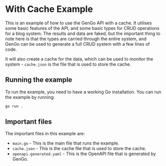 # With Cache Example
This is an example of how to use the GenGo API with a cache. It utilises some basic features of the API, and some basic types for CRUD operations for a blog system. The results and data are faked, but the important thing to note here is that the types are carried through the entire system, and GenGo can be used to generate a full CRUD system with a few lines of code.

It will also create a cache for the data, which can be used to monitor the system - `cache.json` is the file that is used to store the cache.

## Running the example

To run the example, you need to have a working Go installation. You can run the example by running:

```bash
go run .
```

## Important files

The important files in this example are:
* `main.go` - This is the main file that runs the example.
* `cache.json` - This is the cache file that is used to store the cache.
* `openapi.generated.yaml` - This is the OpenAPI file that is generated by GenGo.
